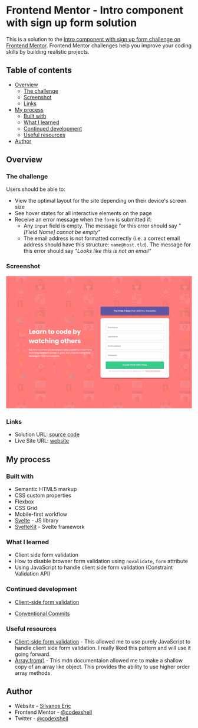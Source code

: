 # Frontend Mentor - Intro component with sign up form solution

This is a solution to the [Intro component with sign up form challenge on Frontend Mentor](https://www.frontendmentor.io/challenges/intro-component-with-signup-form-5cf91bd49edda32581d28fd1). Frontend Mentor challenges help you improve your coding skills by building realistic projects.

## Table of contents

- [Overview](#overview)
  - [The challenge](#the-challenge)
  - [Screenshot](#screenshot)
  - [Links](#links)
- [My process](#my-process)
  - [Built with](#built-with)
  - [What I learned](#what-i-learned)
  - [Continued development](#continued-development)
  - [Useful resources](#useful-resources)
- [Author](#author)

## Overview

### The challenge

Users should be able to:

- View the optimal layout for the site depending on their device's screen size
- See hover states for all interactive elements on the page
- Receive an error message when the `form` is submitted if:
  - Any `input` field is empty. The message for this error should say _"[Field Name] cannot be empty"_
  - The email address is not formatted correctly (i.e. a correct email address should have this structure: `name@host.tld`). The message for this error should say _"Looks like this is not an email"_

### Screenshot

![desktop screenshot of the website](./screenshot.png)

### Links

- Solution URL: [source code](https://github.com/codexshell/intro-component-with-sign-up-form)
- Live Site URL: [website](https://intro-component-with-sign-up-form-kohl-zeta.vercel.app/)

## My process

### Built with

- Semantic HTML5 markup
- CSS custom properties
- Flexbox
- CSS Grid
- Mobile-first workflow
- [Svelte](https://svelte.dev/) - JS library
- [SvelteKit](https://kit.svelte.dev/) - Svelte framework

### What I learned

- Client side form validation
- How to disable browser form validation using `novalidate`, `form` attribute
- Using JavaScript to handle client side form validation (Constraint Validation API)

### Continued development

- [Client-side form validation](https://developer.mozilla.org/en-US/docs/Learn/Forms/Form_validation#different_types_of_client-side_validation)

- [Conventional Commits](https://www.conventionalcommits.org/en/)

### Useful resources

- [Client-side form validation](https://developer.mozilla.org/en-US/docs/Learn/Forms/Form_validation#different_types_of_client-side_validation) - This allowed me to use purely JavaScript to handle client side form validation. I really liked this pattern and will use it going forward.
- [Array.from()](https://developer.mozilla.org/en-US/docs/Web/JavaScript/Reference/Global_Objects/Array/from) - This mdn documentaion allowed me to make a shallow copy of an array like object. This provides the ability to use higher order array methods

## Author

- Website - [Silvanos Eric](https://codexshell.github.io/)
- Frontend Mentor - [@codexshell](https://www.frontendmentor.io/profile/codexshell)
- Twitter - [@codexshell](https://twitter.com/codexshell)
